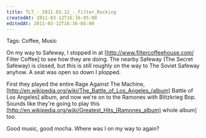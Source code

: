 ```yaml
---
title: TLT_-_2011.03.12_-_Filter_Rocking
createdAt: 2011-03-12T16:16-05:00
editedAt: 2011-03-12T16:36-05:00
---
```


Tags: Coffee, Music

On my way to Safeway, I stopped in at [http://www.filtercoffeehouse.com/ Filter Coffee] to see how they are doing. The nearby Safeway (The Secret Safeway) is closed, but this is still roughly on the way to The Soviet Safeway anyhow. A seat was open so down I plopped.

First they played the entire Rage Against The Machine, [http://en.wikipedia.org/wiki/The_Battle_of_Los_Angeles_(album) Battle of Los Angeles] album, and now we're on to the Ramones with Blitzkrieg Bop. Sounds like they're going to play this [http://en.wikipedia.org/wiki/Greatest_Hits_(Ramones_album) whole album] too.

Good music, good mocha. Where was I on my way to again?

